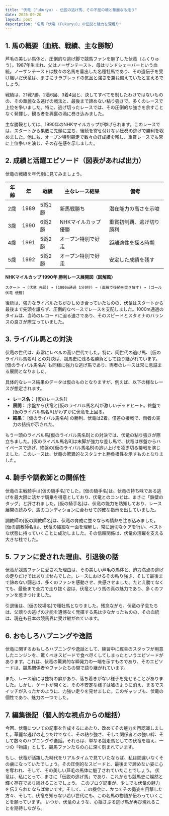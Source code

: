 ```yaml
---
title: "伏竜 (Fukuryu) - 伝説の逃げ馬、その不屈の魂と華麗なる走り"
date: 2025-09-20
layout: post
description: "名馬『伏竜 (Fukuryu)』の伝説と魅力を深堀り"
---
```


## 1. 馬の概要（血統、戦績、主な勝鞍）

芦毛の美しい馬体と、圧倒的な逃げ脚で競馬ファンを魅了した伏竜（ふくりゅう）。1987年生まれ、父はノーザンテースト、母はリンドシェーバーという血統。ノーザンテーストは数々の名馬を輩出した名種牡馬であり、その遺伝子を受け継いだ伏竜は、まさにサラブレッドの気品と強さを兼ね備えていたと言えるでしょう。

戦績は、21戦7勝、2着6回、3着4回と、決してすべてを制したわけではないものの、その華麗なる逃げの戦法と、最後まで諦めない粘り強さで、多くのレースで上位を争いました。特に、逃げ切ったレースでは、その圧倒的な強さを余すことなく発揮し、観る者を興奮の渦に巻き込みました。

主な勝鞍としては、1990年のNHKマイルカップが挙げられます。このレースでは、スタートから果敢に先頭に立ち、後続を寄せ付けない圧巻の逃げで勝利を収めました。他にも、オープン特別競走で数々の好成績を残し、重賞レースでも常に上位争いを演じ、その存在感を示しました。


## 2. 成績と活躍エピソード（図表があれば出力）

伏竜の戦績を年代別に見てみましょう。

| 年齢 | 年 | 戦績 | 主なレース結果 | 備考 |
|---|---|---|---|---|
| 2歳 | 1989 | 5戦1勝 | 新馬戦勝ち | 潜在能力の高さを示唆 |
| 3歳 | 1990 | 6戦2勝 | NHKマイルカップ優勝 | 重賞初制覇、逃げ切り勝利 |
| 4歳 | 1991 | 5戦2勝 | オープン特別で好走 | 距離適性を探る時期 |
| 5歳 | 1992 | 5戦2勝 | オープン特別で好走 |  安定した成績を残す |


**NHKマイルカップ 1990年 勝利レース展開図（図解風）**

```
スタート → (伏竜 先頭) → (1000m通過 1分0秒) → (直線で後続を突き放す) → (ゴール 伏竜 優勝)
```

後続は、強力なライバルたちがひしめき合っていたものの、伏竜はスタートから最後まで先頭を譲らず、圧倒的なペースでレースを支配しました。1000m通過のタイムは、当時のレコードに迫る速さであり、そのスピードとスタミナのバランスの良さが際立っていました。


## 3. ライバル馬との対決

伏竜の世代は、非常にレベルの高い世代でした。特に、同世代の逃げ馬、[仮のライバル馬名A] との対決は、競馬史に残る名勝負として語り継がれています。[仮のライバル馬名A] も同様に強力な逃げ馬であり、両者のレースは常に息詰まる展開となりました。

具体的なレース結果のデータは仮のものとなりますが、例えば、以下の様なレースが想定されます。

* **レース名：** [仮のレース名1]
* **展開：** 序盤から伏竜と[仮のライバル馬名A]が激しいデッドヒート。終盤で[仮のライバル馬名A]がわずかに伏竜を上回る。
* **結果：** [仮のライバル馬名A] の勝利、伏竜は2着。僅差の接戦で、両者の実力の拮抗が示された。

もう一頭のライバル馬[仮のライバル馬名B]との対決では、伏竜の粘り強さが際立ちました。[仮のライバル馬名B]は末脚が強力な差し馬で、伏竜は序盤からハイペースで逃げ、終盤の[仮のライバル馬名B]の追い上げを凌ぎ切る接戦を演じました。このレースは、伏竜の驚異的なスタミナと勝負根性を示すものとなりました。


## 4. 騎手や調教師との関係性

伏竜の主戦騎手は[仮の騎手名]でした。[仮の騎手名]は、伏竜の持ち味である逃げを最大限に活かす騎乗を得意としており、伏竜とのコンビは、まさに「鉄壁のタッグ」と評されました。[仮の騎手名]は、伏竜の能力を熟知しており、レース展開の読みや、馬のコンディションに合わせて的確な指示を出していました。

調教師の[仮の調教師名]は、伏竜の育成に並々ならぬ情熱を注ぎ込みました。[仮の調教師名]は、伏竜の繊細な一面を理解し、常に適切なケアを行い、ベストな状態に持っていくことに成功しました。その信頼関係は、伏竜の活躍を支える大きな柱でした。


## 5. ファンに愛された理由、引退後の話

伏竜が競馬ファンに愛された理由は、その美しい芦毛の馬体と、迫力満点の逃げの走りだけではありませんでした。レースにおけるその粘り強さ、そして最後まで諦めない闘志は、多くのファンを感動させ、共感させました。たとえ勝てなくても、最後まで全力で走り抜く姿は、伏竜という馬の真の魅力であり、多くのファンを惹きつけました。

引退後は、[仮の牧場名]で種牡馬となりました。残念ながら、伏竜の子息たちは、父譲りの逃げの才能を遺憾なく発揮する馬は少なかったものの、その血統は、現在も日本の競馬界に受け継がれています。


## 6. おもしろハプニングや逸話

伏竜に関するおもしろハプニングや逸話として、練習中に厩舎のスタッフが用意したニンジンを、驚くべきスピードで食べ尽くしてしまったというエピソードがあります。これは、伏竜の驚異的な瞬発力の一端を示すものであり、そのエピソードは、競馬関係者やファンたちの間で語り継がれています。

また、レース前には独特の癖があり、落ち着きがない様子を見せることがありました。しかし、ゲートが開くと、その不安定な様子は嘘のように消え、まるでスイッチが入ったかのように、力強い走りを見せました。このギャップも、伏竜の個性であり、魅力の一つでした。


## 7. 編集後記（個人的な視点からの総括）

今回、伏竜についての記事を作成するにあたり、改めてその魅力を再認識しました。華麗な逃げの走りだけでなく、その粘り強さ、そして関係者との強い絆、そして数々のハプニングや逸話。それらは、単なる競走馬としての伏竜を超え、一つの「物語」として、競馬ファンたちの心に深く刻まれています。

もし、伏竜が活躍した時代をリアルタイムで見ていたならば、私は間違いなくその虜になっていたでしょう。その圧倒的なスピードと、最後まで諦めない姿に心を奪われ、そして、その美しい芦毛の馬体に魅了されていたことでしょう。  伏竜は、私にとって、まさに「伝説の逃げ馬」であり、これからも競馬史に燦然と輝く存在であり続けることでしょう。  このブログ記事が、少しでも伏竜の魅力を伝えられたならば幸いです。そして、この機会に、かつてその勇姿を目撃した方々、そして、伏竜を知らない若い世代にも、この名馬の物語が伝わっていくことを願っています。  いつか、伏竜のような、心揺さぶる逃げ馬が再び現れることを期待しながら。
